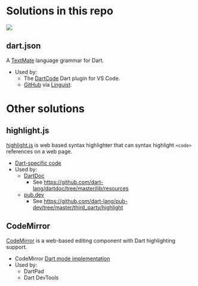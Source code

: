 # Solutions in this repo

![](https://github.com/dart-lang/dart-syntax-highlight/workflows/Dart/badge.svg)

## dart.json

A [TextMate](https://macromates.com/manual/en/language_grammars) language grammar for Dart.

* Used by:
  * The [DartCode](https://github.com/Dart-Code/Dart-Code) Dart plugin for VS Code.
  * [GitHub](https://github.com) via [Linguist](https://github.com/github/linguist).

# Other solutions

## highlight.js

[highlight.js](https://highlightjs.org/) is web based syntax highlighter that can syntax highlight `<code>` references on a web page.

* [Dart-specific code](https://github.com/highlightjs/highlight.js/blob/master/src/languages/dart.js)
* Used by:
  * [DartDoc](https://github.com/dart-lang/dartdoc)
    * See https://github.com/dart-lang/dartdoc/tree/master/lib/resources
  * [pub.dev](https://github.com/dart-lang/pub-dev/)
    * See https://github.com/dart-lang/pub-dev/tree/master/third_party/highlight

## CodeMirror

[CodeMirror](https://codemirror.net/) is a web-based editing component with Dart highlighting support.

* CodeMirror [Dart mode implementation](https://github.com/codemirror/CodeMirror/tree/master/mode/dart)
* Used by:
  * DartPad
  * Dart DevTools
